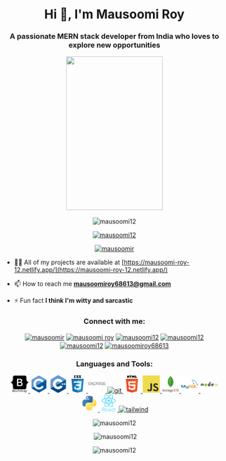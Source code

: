 <h1 align="center">Hi 👋, I'm Mausoomi Roy</h1>
<h3 align="center">A passionate MERN stack developer from India who loves to explore new opportunities</h3>
<p align="center">
<img 
     width="220px" 
     height="350px" src="https://user-images.githubusercontent.com/112415870/230753696-54448a7f-ced2-447f-9997-9df5a72f6a9d.jpeg">
</p>    
    
    

<p align="center"> <img src="https://komarev.com/ghpvc/?username=mausoomi12&label=Profile%20views&color=0e75b6&style=flat" alt="mausoomi12" /> </p>

<p align="center"> <a href="https://github.com/ryo-ma/github-profile-trophy"><img src="https://github-profile-trophy.vercel.app/?username=mausoomi12" alt="mausoomi12" /></a> </p>

<p align="center"> <a href="https://twitter.com/mausoomir" target="blank"><img src="https://img.shields.io/twitter/follow/mausoomir?logo=twitter&style=for-the-badge" alt="mausoomir" /></a> </p>

- 👨‍💻 All of my projects are available at [https://mausoomi-roy-12.netlify.app/](https://mausoomi-roy-12.netlify.app/)

- 📫 How to reach me **mausoomiroy68613@gmail.com**

- ⚡ Fun fact **I think I'm witty and sarcastic**

<h3 align="center">Connect with me:</h3>
<p align="center">
<a href="https://twitter.com/@mausoomir" target="blank"><img align="center" src="https://raw.githubusercontent.com/rahuldkjain/github-profile-readme-generator/master/src/images/icons/Social/twitter.svg" alt="mausoomir" height="30" width="40" /></a>
<a href="https://linkedin.com/in/mausoomi roy" target="blank"><img align="center" src="https://raw.githubusercontent.com/rahuldkjain/github-profile-readme-generator/master/src/images/icons/Social/linked-in-alt.svg" alt="mausoomi roy" height="30" width="40" /></a>
<a href="https://instagram.com/mausoomi12" target="blank"><img align="center" src="https://raw.githubusercontent.com/rahuldkjain/github-profile-readme-generator/master/src/images/icons/Social/instagram.svg" alt="mausoomi12" height="30" width="40" /></a>
<a href="https://www.codechef.com/users/mausoomi12" target="blank"><img align="center" src="https://cdn.jsdelivr.net/npm/simple-icons@3.1.0/icons/codechef.svg" alt="mausoomi12" height="30" width="40" /></a>
<a href="https://www.leetcode.com/mausoomi12" target="blank"><img align="center" src="https://raw.githubusercontent.com/rahuldkjain/github-profile-readme-generator/master/src/images/icons/Social/leet-code.svg" alt="mausoomi12" height="30" width="40" /></a>
<a href="https://auth.geeksforgeeks.org/user/mausoomiroy68613" target="blank"><img align="center" src="https://raw.githubusercontent.com/rahuldkjain/github-profile-readme-generator/master/src/images/icons/Social/geeks-for-geeks.svg" alt="mausoomiroy68613" height="30" width="40" /></a>
</p>

<h3 align="center">Languages and Tools:</h3>
<p align="center"> <a href="https://getbootstrap.com" target="_blank" rel="noreferrer"> <img src="https://raw.githubusercontent.com/devicons/devicon/master/icons/bootstrap/bootstrap-plain-wordmark.svg" alt="bootstrap" width="40" height="40"/> </a> <a href="https://www.cprogramming.com/" target="_blank" rel="noreferrer"> <img src="https://raw.githubusercontent.com/devicons/devicon/master/icons/c/c-original.svg" alt="c" width="40" height="40"/> </a> <a href="https://www.w3schools.com/cpp/" target="_blank" rel="noreferrer"> <img src="https://raw.githubusercontent.com/devicons/devicon/master/icons/cplusplus/cplusplus-original.svg" alt="cplusplus" width="40" height="40"/> </a> <a href="https://www.w3schools.com/css/" target="_blank" rel="noreferrer"> <img src="https://raw.githubusercontent.com/devicons/devicon/master/icons/css3/css3-original-wordmark.svg" alt="css3" width="40" height="40"/> </a> <a href="https://expressjs.com" target="_blank" rel="noreferrer"> <img src="https://raw.githubusercontent.com/devicons/devicon/master/icons/express/express-original-wordmark.svg" alt="express" width="40" height="40"/> </a> <a href="https://git-scm.com/" target="_blank" rel="noreferrer"> <img src="https://www.vectorlogo.zone/logos/git-scm/git-scm-icon.svg" alt="git" width="40" height="40"/> </a> <a href="https://www.w3.org/html/" target="_blank" rel="noreferrer"> <img src="https://raw.githubusercontent.com/devicons/devicon/master/icons/html5/html5-original-wordmark.svg" alt="html5" width="40" height="40"/> </a> <a href="https://developer.mozilla.org/en-US/docs/Web/JavaScript" target="_blank" rel="noreferrer"> <img src="https://raw.githubusercontent.com/devicons/devicon/master/icons/javascript/javascript-original.svg" alt="javascript" width="40" height="40"/> </a> <a href="https://www.mongodb.com/" target="_blank" rel="noreferrer"> <img src="https://raw.githubusercontent.com/devicons/devicon/master/icons/mongodb/mongodb-original-wordmark.svg" alt="mongodb" width="40" height="40"/> </a> <a href="https://www.mysql.com/" target="_blank" rel="noreferrer"> <img src="https://raw.githubusercontent.com/devicons/devicon/master/icons/mysql/mysql-original-wordmark.svg" alt="mysql" width="40" height="40"/> </a> <a href="https://nodejs.org" target="_blank" rel="noreferrer"> <img src="https://raw.githubusercontent.com/devicons/devicon/master/icons/nodejs/nodejs-original-wordmark.svg" alt="nodejs" width="40" height="40"/> </a> <a href="https://www.python.org" target="_blank" rel="noreferrer"> <img src="https://raw.githubusercontent.com/devicons/devicon/master/icons/python/python-original.svg" alt="python" width="40" height="40"/> </a> <a href="https://reactjs.org/" target="_blank" rel="noreferrer"> <img src="https://raw.githubusercontent.com/devicons/devicon/master/icons/react/react-original-wordmark.svg" alt="react" width="40" height="40"/> </a> <a href="https://tailwindcss.com/" target="_blank" rel="noreferrer"> <img src="https://www.vectorlogo.zone/logos/tailwindcss/tailwindcss-icon.svg" alt="tailwind" width="40" height="40"/> </a> </p>

<p align="center" ><img  src="https://github-readme-stats.vercel.app/api/top-langs?username=mausoomi12&show_icons=true&locale=en&layout=compact" alt="mausoomi12" /></p>

<p align="center">&nbsp;<img  src="https://github-readme-stats.vercel.app/api?username=mausoomi12&show_icons=true&locale=en" alt="mausoomi12" /></p>

<p align="center"><img  src="https://github-readme-streak-stats.herokuapp.com/?user=mausoomi12&" alt="mausoomi12" /></p>
